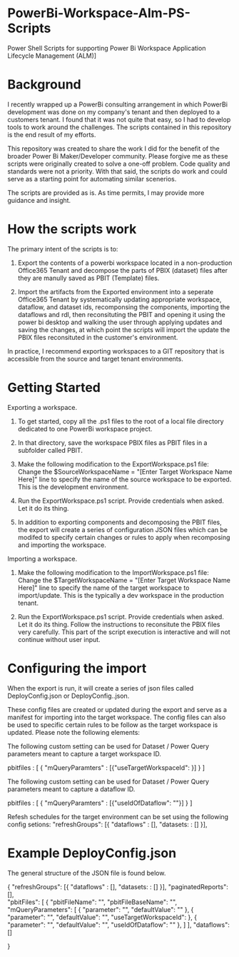 # PowerBi-Workspace-Alm-PS-Scripts
Power Shell Scripts for supporting Power Bi Workspace Application Lifecycle Management (ALM)]

# Background

I recently wrapped up a PowerBi consulting arrangement in which PowerBi development was done on my company's tenant and then deployed to a customers tenant.  I found that it was not quite that easy, so I had to develop tools to work around the challenges.  The scripts contained in this repository is the end result of my efforts.

This repository was created to share the work I did for the benefit of the broader Power Bi Maker/Developer community.  Please forgive me as these scripts were originally created to solve a one-off problem.   Code quality and standards were not a priority.  With that said, the scripts do work and could serve as a starting point for automating similar scenerios.

The scripts are provided as is.  As time permits, I may provide more guidance and insight.

# How the scripts work

The primary intent of the scripts is to:
1)  Export the contents of a powerbi workspace located in a non-production Office365 Tenant and decompose the parts of PBIX (dataset) files after they are manully saved as PBIT (Template) files.

2)  Import the artifacts from the Exported environment into a seperate Office365 Tenant by systematically updating appropriate workspace, dataflow, and dataset ids, recomponsing the components, importing the dataflows and rdl, then reconsituting the PBIT and opening it using the power bi desktop and walking the user through applying updates and saving the changes, at which point the scripts will import the update the PBIX files reconsituted in the customer's environment.

In practice, I recommend exporting workspaces to a GIT repository that is accessible from the source and target tenant environments.

# Getting Started

Exporting a workspace.

1)  To get started, copy all the .ps1 files to the root of a local file directory dedicated to one PowerBi workspace project.
2)  In that directory, save the workspace PBIX files as PBIT files in a subfolder called PBIT.
3)  Make the following modification to the ExportWorkspace.ps1 file:  Change the $SourceWorkspaceName = "[Enter Target Workspace Name Here]" line to specify the name of the source workspace to be exported.  This is the development environment.

4)  Run the ExportWorkspace.ps1 script.  Provide credentials when asked.  Let it do its thing.

5)  In addition to exporting components and decomposing the PBIT files, the export will create a series of configuration JSON files which can be modifed to specify certain changes or rules to apply when recomposing and importing the workspace.

Importing a workspace.

1) Make the following modification to the ImportWorkspace.ps1 file:  Change the $TargetWorkspaceName = "[Enter Target Workspace Name Here]" line to specify the name of the target workspace to import/update.  This is the typically a dev workspace in the production tenant.

2)   Run the ExportWorkspace.ps1 script.  Provide credentials when asked.  Let it do its thing.  Follow the instructions to reconsitute the PBIX files very carefully.  This part of the script execution is interactive and will not continue without user input.

# Configuring the import

When the export is run, it will create a series of json files called DeployConfig.json or DeployConfig.<config>.json.

These config files are created or updated during the export and serve as a manifest for importing into the target workspace.  The config files can also be used to specific certain rules to be follow as the target workspace is updated.   Please note the following elements:


The following custom setting can be used for Dataset / Power Query parameters meant to capture a target workspace ID.

pbitfiles : [ { "mQueryParamters" : [{"useTargetWorkspaceId":  <true>}] } ]

The following custom setting can be used for Dataset / Power Query parameters meant to capture a dataflow ID.

pbitfiles : [ { "mQueryParamters" : [{"useIdOfDataflow":  "<DataFlowName>"}] } ]
	
Refesh schedules for the target environment can be set using the following config setions:
"refreshGroups": [{ "dataflows" : [],
		    "datasets: : [] }],	

# Example DeployConfig.json 

The general structure of the JSON file is found below. 

{
   "refreshGroups": [{ "dataflows" : [],
			     "datasets: : [] }],
   "paginatedReports": [],	
   "pbitFiles":  [
                      {
                          "pbitFileName":  "<filename>",
                          "pbitFileBaseName":  "<filename>",
                          "mQueryParameters":  [
                                                   {
                                                       "parameter":  "<Parameter>",
                                                       "defaultValue":  "<DefaultValue>"
                                                   },
                                                   {
                                                       "parameter":  "<Workspace Id Parameter>",
                                                       "defaultValue":  "<Dev Workspace ID>",
                                                       "useTargetWorkspaceId":  <true>
                                                   },
                                                   {
                                                       "parameter":  "<Dataflow ID Parameter>",
                                                       "defaultValue":  "<Dev Dataflow ID>",
                                                       "useIdOfDataflow":  "<DataFlowName>"
                                                   },
                                               ]
                  ],
   "dataflows": []

}




